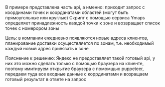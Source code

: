В примере представлена часть api, а именно:
приходит запрос с координами точек и коорданатами областей (могут быть прямоугольные или круглые)
Скрипт с помощью сервиса Ymaps определяет принадлежность каждой точки к зоне
и возвращает список точек с номерором зоны

Цель: в компании ежедневно появляются новые адреса клиентов, планирование
доставки осуществляется по зонам, т.е. необходимый каждый новый адрес привязать к зоне

Пояснение к решению: Яндекс не предоставляет такой готовый api, у них это можно сделать
только с помощью браузера на клиенте, поэтому имитируем открытие браузера с помомщью puppeteer,
передаем туда все входные данные с коррдинатами и возращаем готовый результат в ответе на запрос
